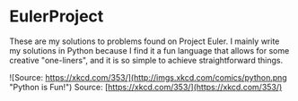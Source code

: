 # EulerProject

These are my solutions to problems found on Project Euler. I mainly write my solutions in Python because I find it a fun language that allows for some creative "one-liners", and it is so simple to achieve straightforward things.

![Source: https://xkcd.com/353/](http://imgs.xkcd.com/comics/python.png "Python is Fun!")
Source: [https://xkcd.com/353/](https://xkcd.com/353/)